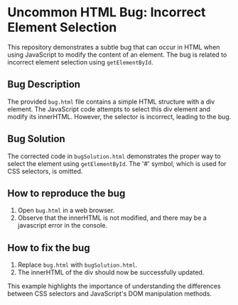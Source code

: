 # Uncommon HTML Bug: Incorrect Element Selection

This repository demonstrates a subtle bug that can occur in HTML when using JavaScript to modify the content of an element. The bug is related to incorrect element selection using `getElementById`.

## Bug Description

The provided `bug.html` file contains a simple HTML structure with a div element. The JavaScript code attempts to select this div element and modify its innerHTML. However, the selector is incorrect, leading to the bug.

## Bug Solution

The corrected code in `bugSolution.html` demonstrates the proper way to select the element using `getElementById`.  The '#' symbol, which is used for CSS selectors, is omitted.

## How to reproduce the bug

1. Open `bug.html` in a web browser.
2. Observe that the innerHTML is not modified, and there may be a javascript error in the console.

## How to fix the bug

1. Replace `bug.html` with `bugSolution.html`.
2. The innerHTML of the div should now be successfully updated.

This example highlights the importance of understanding the differences between CSS selectors and JavaScript's DOM manipulation methods.